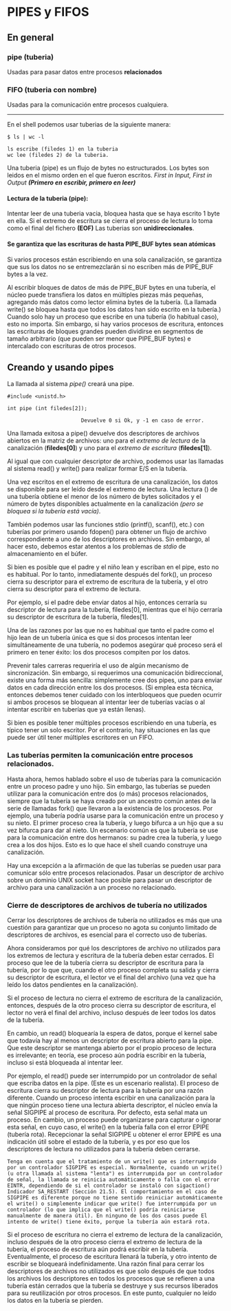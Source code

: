 # PIPES y FIFOS


## En general

### pipe (tuberia)
Usadas para pasar datos entre procesos **relacionados**

### FIFO (tuberia con nombre)
Usadas para la comunicación entre procesos cualquiera.

***

En el shell podemos usar tuberias de la siguiente manera:

    $ ls | wc -l

    ls escribe (filedes 1) en la tuberia
    wc lee (filedes 2) de la tuberia.

Una tuberia (pipe) es un flujo de bytes no estructurados. Los bytes son leidos en el mismo orden en el que fueron escritos. *First in Input, First in Output ***(Primero en escribir, primero en leer)****

#### Lectura de la tuberia (pipe): 
Intentar leer de una tuberia vacia, bloquea hasta que se haya escrito 1 byte en ella. Si el extremo de escritura se cierra el proceso de lectura lo toma como el final del fichero **(EOF)**
Las tuberias son **unidireccionales**.

#### Se garantiza que las escrituras de hasta PIPE_BUF bytes sean atómicas

Si varios procesos están escribiendo en una sola canalización, se garantiza que sus los datos no se entremezclarán si no escriben más de PIPE_BUF bytes a la vez.

Al escribir bloques de datos de más de PIPE_BUF bytes en una tubería, el núcleo puede transfiera los datos en múltiples piezas más pequeñas, agregando más datos como lector elimina bytes de la tubería. (La llamada write() se bloquea hasta que todos los datos han sido
escrito en la tubería.) Cuando solo hay un proceso que escribe en una tubería (lo habitual caso), esto no importa. Sin embargo, si hay varios procesos de escritura, entonces las escrituras de bloques grandes pueden dividirse en segmentos de tamaño arbitrario (que pueden ser menor que PIPE_BUF bytes) e intercalado con escrituras de otros procesos.


## Creando y usando pipes

La llamada al sistema *pipe()* creará una pipe.

    #include <unistd.h>
    
    int pipe (int filedes[2]);

                            Devuelve 0 si Ok, y -1 en caso de error.



Una llamada exitosa a pipe() devuelve dos descriptores de archivos abiertos en la matriz de archivos: uno para el *extremo de lectura* de la canalización (**filedes[0]**) y uno para el *extremo de escritura* (**filedes[1]**).

Al igual que con cualquier descriptor de archivo, podemos usar las llamadas al sistema read() y write() para realizar formar E/S en la tubería. 

Una vez escritos en el extremo de escritura de una canalización, los datos se disponible para ser leído desde el extremo de lectura. Una lectura () de una tubería obtiene el menor de los número de bytes solicitados y el número de bytes disponibles actualmente en la canalización *(pero se bloquea si la tubería está vacía)*.

También podemos usar las funciones stdio (printf(), scanf(), etc.) con tuberías por primero usando fdopen() para obtener un flujo de archivo correspondiente a uno de los descriptores en archivos. Sin embargo, al hacer esto, debemos estar atentos a los problemas de *stdio* de almacenamiento en el búfer.

Si bien es posible que el padre y el niño lean y escriban en el pipe, esto no es habitual. Por lo tanto, inmediatamente después del fork(), un proceso cierra su
descriptor para el extremo de escritura de la tubería, y el otro cierra su descriptor para el extremo de lectura. 

Por ejemplo, si el padre debe enviar datos al hijo, entonces cerraría su descriptor de lectura para la tubería, filedes[0], mientras que el hijo cerraría su descriptor de escritura de la tubería, filedes[1]. 

Una de las razones por las que no es habitual que tanto el padre como el hijo lean de un tubería única es que si dos procesos intentan leer simultáneamente de una tubería, no podemos asegúrar qué proceso será el primero en tener éxito: los dos procesos compiten por los datos.

Prevenir tales carreras requeriría el uso de algún mecanismo de sincronización. Sin embargo, si requerimos una comunicación bidireccional, existe una forma más sencilla: simplemente cree dos pipes, uno para enviar datos en cada dirección entre los dos procesos. (Si emplea esta técnica, entonces debemos tener cuidado con los interbloqueos que pueden ocurrir si ambos procesos se bloquean al intentar leer de tuberías vacías o al intentar escribir en tuberías que ya están llenas).

Si bien es posible tener múltiples procesos escribiendo en una tubería, es típico tener un solo escritor. Por el contrario, hay situaciones en las que puede ser útil tener múltiples escritores en un FIFO.

### Las tuberías permiten la comunicación entre procesos relacionados.

Hasta ahora, hemos hablado sobre el uso de tuberías para la comunicación entre un proceso padre y uno hijo. Sin embargo, las tuberías se pueden utilizar para la comunicación entre dos (o más) procesos relacionados, siempre que la tubería se haya creado por un ancestro común antes de la serie de llamadas fork() que llevaron a la existencia de los procesos. Por ejemplo, una tubería podría usarse para la comunicación entre un proceso y su nieto. El primer proceso crea la tubería, y luego
bifurca a un hijo que a su vez bifurca para dar al nieto. Un escenario común es que la tubería se use para la comunicación entre dos hermanos: su padre crea la tubería,
y luego crea a los dos hijos. Esto es lo que hace el shell cuando construye una canalización.

Hay una excepción a la afirmación de que las tuberías se pueden usar para comunicar
sólo entre procesos relacionados. Pasar un descriptor de archivo sobre un dominio UNIX socket hace posible para pasar un descriptor de archivo para una canalización a un proceso no relacionado.

### Cierre de descriptores de archivos de tubería no utilizados

Cerrar los descriptores de archivos de tubería no utilizados es más que una cuestión para garantizar que un proceso no agota su conjunto limitado de descriptores de archivos, es esencial para el correcto uso de tuberías. 

Ahora consideramos por qué los descriptores de archivo no utilizados para los extremos de lectura y escritura de la tubería deben estar cerrados. El proceso que lee de la tubería cierra su descriptor de escritura para la tubería, por lo que que, cuando el otro proceso completa su salida y cierra su descriptor de escritura, el lector ve el final del archivo (una vez que ha leído los datos pendientes en la canalización).

Si el proceso de lectura no cierra el extremo de escritura de la canalización, entonces, después de la otro proceso cierra su descriptor de escritura, el lector no verá el final del archivo, incluso después de leer todos los datos de la tubería. 

En cambio, un read() bloquearía la espera de datos, porque el kernel sabe que todavía hay al menos un descriptor de escritura abierto para la pipe. Que este descriptor se mantenga abierto por el propio proceso de lectura es irrelevante; en teoría, ese proceso aún podría escribir en la tubería, incluso si está bloqueada al intentar leer.

Por ejemplo, el read() puede ser interrumpido por un controlador de señal que escriba datos en la pipe. (Este es un escenario realista). El proceso de escritura cierra su descriptor de lectura para la tubería por una razón diferente. Cuando un proceso intenta escribir en una canalización para la que ningún proceso tiene una lectura abierta descriptor, el núcleo envía la señal SIGPIPE al proceso de escritura. Por defecto, esta señal mata un proceso. En cambio, un proceso puede organizarse para capturar o ignorar esta señal, en cuyo caso, el write() en la tubería falla con el error EPIPE (tubería rota). Recepcionar la señal SIGPIPE u obtener el error EPIPE es una indicación útil sobre el estado de la tubería, y es por eso que los descriptores de lectura no utilizados para la tubería deben cerrarse.

    Tenga en cuenta que el tratamiento de un write() que es interrumpido por un controlador SIGPIPE es especial. Normalmente, cuando un write() (u otra llamada al sistema "lenta") es interrumpida por un controlador de señal, la llamada se reinicia automáticamente o falla con el error EINTR, dependiendo de si el controlador se instaló con sigaction() 
    Indicador SA_RESTART (Sección 21.5). El comportamiento en el caso de SIGPIPE es diferente porque no tiene sentido reiniciar automáticamente el write() o simplemente indicar que write() fue interrumpida por un controlador (lo que implica que el write() podría reiniciarse manualmente de manera útil). En ninguno de los dos casos puede El intento de write() tiene éxito, porque la tubería aún estará rota.

Si el proceso de escritura no cierra el extremo de lectura de la canalización, incluso después de la otro proceso cierra el extremo de lectura de la tubería, el proceso de escritura aún podrá escribir en la tubería. Eventualmente, el proceso de escritura llenará la tubería, y otro intento de escribir se bloqueará indefinidamente. Una razón final para cerrar los descriptores de archivos no utilizados es que solo después de que todos los archivos los descriptores en todos los procesos que se refieren a una tubería están cerrados que la tubería se destruye y sus recursos liberados para su reutilización por otros procesos. En este punto, cualquier no leído los datos en la tubería se pierden.

